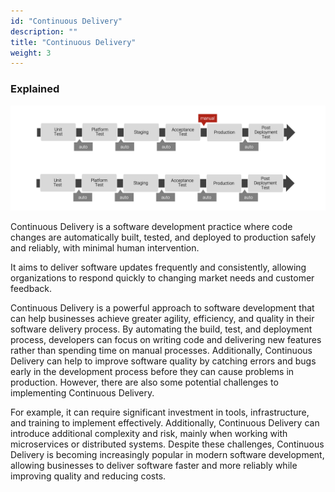 ```yaml
---
id: "Continuous Delivery"
description: ""
title: "Continuous Delivery"
weight: 3
---
```



### **Explained**

![cont-delivery](cont-delivery.png)

Continuous Delivery is a software development practice where code changes are automatically built, tested, and deployed to production safely and reliably, with minimal human intervention.

It aims to deliver software updates frequently and consistently, allowing organizations to respond quickly to changing market needs and customer feedback.

Continuous Delivery is a powerful approach to software development that can help businesses achieve greater agility, efficiency, and quality in their software delivery process. By automating the build, test, and deployment process, developers can focus on writing code and delivering new features rather than spending time on manual processes. Additionally, Continuous Delivery can help to improve software quality by catching errors and bugs early in the development process before they can cause problems in production. However, there are also some potential challenges to implementing Continuous Delivery.

For example, it can require significant investment in tools, infrastructure, and training to implement effectively. Additionally, Continuous Delivery can introduce additional complexity and risk, mainly when working with microservices or distributed systems. Despite these challenges, Continuous Delivery is becoming increasingly popular in modern software development, allowing businesses to deliver software faster and more reliably while improving quality and reducing costs.